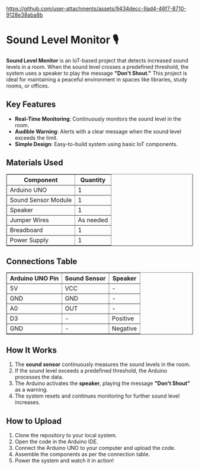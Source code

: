 

https://github.com/user-attachments/assets/9434decc-9ad4-46f7-8710-9128e38aba8b

  <h1>Sound Level Monitor 🎙️</h1>
    <p><strong>Sound Level Monitor</strong> is an IoT-based project that detects increased sound levels in a room. When the sound level crosses a predefined threshold, the system uses a speaker to play the message <strong>"Don't Shout."</strong> This project is ideal for maintaining a peaceful environment in spaces like libraries, study rooms, or offices.</p>
    
  <h2>Key Features</h2>
  <ul>
      <li><strong>Real-Time Monitoring</strong>: Continuously monitors the sound level in the room.</li>
      <li><strong>Audible Warning</strong>: Alerts with a clear message when the sound level exceeds the limit.</li>
      <li><strong>Simple Design</strong>: Easy-to-build system using basic IoT components.</li>
  </ul>
  
  <h2>Materials Used</h2>
  <table border="1">
      <thead>
          <tr>
              <th>Component</th>
              <th>Quantity</th>
          </tr>
      </thead>
      <tbody>
          <tr>
              <td>Arduino UNO</td>
              <td>1</td>
          </tr>
          <tr>
              <td>Sound Sensor Module</td>
              <td>1</td>
          </tr>
          <tr>
              <td>Speaker</td>
              <td>1</td>
          </tr>
          <tr>
              <td>Jumper Wires</td>
              <td>As needed</td>
          </tr>
          <tr>
              <td>Breadboard</td>
              <td>1</td>
          </tr>
          <tr>
              <td>Power Supply</td>
              <td>1</td>
          </tr>
      </tbody>
  </table>
  
  <h2>Connections Table</h2>
  <table border="1">
      <thead>
          <tr>
              <th>Arduino UNO Pin</th>
              <th>Sound Sensor</th>
              <th>Speaker</th>
          </tr>
      </thead>
      <tbody>
          <tr>
              <td>5V</td>
              <td>VCC</td>
              <td>-</td>
          </tr>
          <tr>
              <td>GND</td>
              <td>GND</td>
              <td>-</td>
          </tr>
          <tr>
              <td>A0</td>
              <td>OUT</td>
              <td>-</td>
          </tr>
          <tr>
              <td>D3</td>
              <td>-</td>
              <td>Positive</td>
          </tr>
          <tr>
              <td>GND</td>
              <td>-</td>
              <td>Negative</td>
          </tr>
      </tbody>
  </table>
  
  <h2>How It Works</h2>
  <ol>
      <li>The <strong>sound sensor</strong> continuously measures the sound levels in the room.</li>
      <li>If the sound level exceeds a predefined threshold, the Arduino processes the data.</li>
      <li>The Arduino activates the <strong>speaker</strong>, playing the message <strong>"Don't Shout"</strong> as a warning.</li>
      <li>The system resets and continues monitoring for further sound level increases.</li>
  </ol>
  
  <h2>How to Upload</h2>
  <ol>
        <li>Clone the repository to your local system.</li>
        <li>Open the code in the Arduino IDE.</li>
        <li>Connect the Arduino UNO to your computer and upload the code.</li>
        <li>Assemble the components as per the connection table.</li>
        <li>Power the system and watch it in action!</li>
    </ol>
